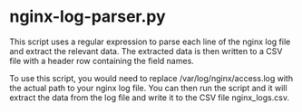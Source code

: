 # nginx-log-parser.py
This script uses a regular expression to parse each line of the nginx log file and extract the relevant data. The extracted data is then written to a CSV file with a header row containing the field names.

To use this script, you would need to replace /var/log/nginx/access.log with the actual path to your nginx log file. You can then run the script and it will extract the data from the log file and write it to the CSV file nginx_logs.csv.
